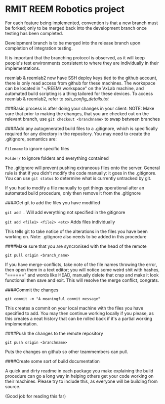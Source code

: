 # RMIT REEM Robotics project

For each feature being implemented, convention is that a new branch must be forked; only to be merged back into the development branch once testing has been completed.

Development branch is to be merged into the release branch upon completion of integration testing.

It is important that the branching protocol is observed, as it will keep people's test environments consistent to where they are individually in their implementations.

reemlab & reemlab2 now have SSH deploy keys tied to the github account, there is only read access from github for these machines. The workspace can be located in "~/REEM\ workspace" on the VxLab machine, and automated build scripting is a thing tailored for these devices. To access reemlab & reemlab2, refer to _ssh_config_details.txt_

###Basic process is after doing your changes in your client:
NOTE: Make sure that prior to making the changes, that you are checked out on the relevant branch, use `git checkout <branchname>` to swap between branches

####Add any autogenerated build files to a .gitignore, which is specifically required for any directory in the repository.
You may need to create the .gitignore, semantics are:

`Filename`    to ignore specific files

`Folder/`     to ignore folders and everything contained

The .gitignore will prevent pushing extraneous files onto the server. General rule is that if you didn't modify the code manually: it goes in the .gitignore.
You can use `git status` to determine what is currently untracked by git.

If you had to modify a file manually to get things operational after an automated build procedure, only then remove it from the .gitignore

####Get git to add the files you have modified

`git add .`   Will add everything not specified in the gitignore

`git add <file1> <file2> <etc>`   Adds files individually

This tells git to take notice of the alterations in the files you have been working on. Note: .gitignore also needs to be added in this procedure

####Make sure that you are syncronised with the head of the remote

`git pull origin <branch_name>`

If you have merge-conflicts, take note of the file names throwing the error, then open them in a text editor; you will notice some weird shit with hashes, "======" and words like HEAD, manually delete that crap and make it look functional then save and exit. This will resolve the merge conflict, congrats.

####Commit the changes

`git commit -m "A meaningful commit message"`

This creates a commit on your local machine with the files you have specified to add. You may then continue working locally if you please, as this creates a neat history that can be rolled back if it's a partial working implementation.

####Push the changes to the remote repository

`git push origin <branchname>`

Puts the changes on github so other teammembers can pull.

####Create some sort of build documentation

A quick and dirty readme in each package you make explaining the build procedure can go a long way in helping others get your code working on their machines. Please try to include this, as everyone will be building from source.

(Good job for reading this far)


